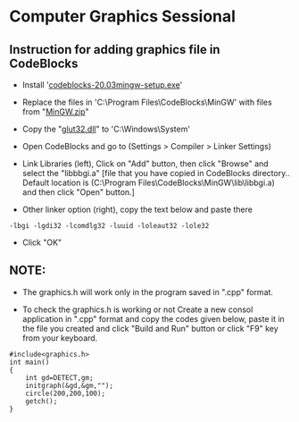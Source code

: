 # Computer Graphics Sessional

## Instruction for adding graphics file in CodeBlocks
- Install '<a href="https://sourceforge.net/projects/codeblocks/files/Binaries/20.03/Windows/codeblocks-20.03mingw-setup.exe">codeblocks-20.03mingw-setup.exe</a>'

- Replace the files in 'C:\Program Files\CodeBlocks\MinGW' with files from "<a href="https://github.com/mdarikrayhan/CSE-4206-Computer-Graphics-Sessional/blob/main/Graphics_h_and_OpenGL/MinGW.zip">MinGW.zip</a>"

- Copy the "<a href="https://github.com/mdarikrayhan/CSE-4206-Computer-Graphics-Sessional/blob/main/Graphics_h_and_OpenGL/glut32.dll">glut32.dll</a>" to 'C:\Windows\System'

- Open CodeBlocks and go to (Settings > Compiler > Linker Settings)

- Link Libraries (left), Click on "Add" button, then click "Browse" and select the "libbbgi.a"
   [file that you have copied in CodeBlocks directory..
   Default location is (C:\Program Files\CodeBlocks\MinGW\lib\libbgi.a)
   and then click "Open" button.]

- Other linker option (right), copy the text below and paste there
```
-lbgi -lgdi32 -lcomdlg32 -luuid -loleaut32 -lole32
```

- Click "OK"


## NOTE:
- The graphics.h will work only in the program saved in ".cpp" format.

- To check the graphics.h is working or not Create a new consol application in ".cpp" format and copy the codes given below, paste it in the file you created and click "Build and Run" button or click "F9" key from your keyboard.

```
#include<graphics.h>
int main()
{
    int gd=DETECT,gm;
    initgraph(&gd,&gm,"");
    circle(200,200,100);
    getch();
}
```